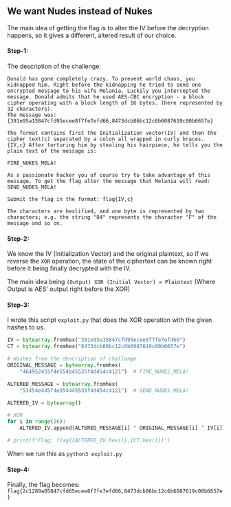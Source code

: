 ## We want Nudes instead of Nukes
The main idea of getting the flag is to alter the IV before the decryption happens, so it gives a different, altered result of our choice.

#### Step-1:
The description of the challenge:
```
Donald has gone completely crazy. To prevent world chaos, you kidnapped him. Right before the kidnapping he tried to send one encrypted message to his wife Melania. Luckily you intercepted the message. Donald admits that he used AES-CBC encryption - a block cipher operating with a block length of 16 bytes. (here represented by 32 characters). 
The message was: {391e95a15847cfd95ecee8f7fe7efd66,8473dcb86bc12c6b6087619c00b6657e}

The format contains first the Initialization vector(IV) and then the cipher text(c) separated by a colon all wrapped in curly braces. {IV,c} After torturing him by stealing his hairpiece, he tells you the plain text of the message is:

FIRE_NUKES_MELA!

As a passionate hacker you of course try to take advantage of this message. To get the flag alter the message that Melania will read: SEND_NUDES_MELA!

Submit the flag in the format: flag{IV,c}

The characters are hexlified, and one byte is represented by two characters; e.g. the string "84" represents the character "F" of the message and so on.
```

#### Step-2:
We know the IV (Initialization Vector) and the original plaintext, so if we reverse the `XOR` operation, the state of the ciphertext can be known right before it being finally decrypted with the IV.

The main idea being 
`(Output) XOR (Initial Vector) = Plaintext` (Where Output is AES' output right before the XOR)

#### Step-3:
I wrote this script `exploit.py` that does the XOR operation with the given hashes to us.

```py
IV = bytearray.fromhex("391e95a15847cfd95ecee8f7fe7efd66")
CT = bytearray.fromhex("8473dcb86bc12c6b6087619c00b6657e")

# Hashes from the description of challenge
ORIGINAL_MESSAGE = bytearray.fromhex(
    "464952455f4e554b45535f4d454c4121")  # FIRE_NUKES_MELA!

ALTERED_MESSAGE = bytearray.fromhex(
    "53454e445f4e554445535f4d454c4121")  # SEND_NUDES_MELA!

ALTERED_IV = bytearray()

# XOR
for i in range(16):
    ALTERED_IV.append(ALTERED_MESSAGE[i] ^ ORIGINAL_MESSAGE[i] ^ IV[i])

# print(f'Flag: flag{{ALTERED_IV.hex()},{CT.hex()}}')
```
When we run this as `python3 exploit.py`
#### Step-4:
Finally, the flag becomes:
`flag{2c1289a05847cfd65ecee8f7fe7efd66,8473dcb86bc12c6b6087619c00b6657e}`
